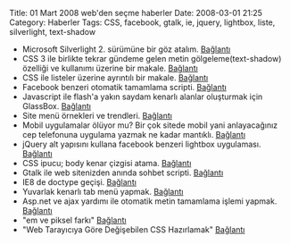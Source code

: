 Title: 01 Mart 2008 web&#039;den seçme haberler
Date: 2008-03-01 21:25
Category: Haberler
Tags: CSS, facebook, gtalk, ie, jquery, lightbox, liste, silverlight, text-shadow

-   Microsoft Silverlight 2. sürümüne bir göz atalım. [Bağlantı][]
-   CSS 3 ile birlikte tekrar gündeme gelen metin gölgeleme(text-shadow)
    özelliği ve kullanımı üzerine bir makale. [Bağlantı][1]   
-   CSS ile listeler üzerine ayrıntılı bir makale. [Bağlantı][2]   
-   Facebook benzeri otomatik tamamlama scripti. [Bağlantı][3]
-   Javascript ile flash'a yakın saydam kenarlı alanlar oluşturmak için
    GlassBox. [Bağlantı][4]
-   Site menü örnekleri ve trendleri. [Bağlantı][5]
-   Mobil uygulamalar ölüyor mu? Bir çok sitede mobil yani anlayacağınız
    cep telefonuna uygulama yazmak ne kadar mantıklı. [Bağlantı][6]
-   jQuery alt yapısını kullana facebook benzeri lightbox uygulaması.
    [Bağlantı][7]
-   CSS ipucu; body kenar çizgisi atama. [Bağlantı][8]
-   Gtalk ile web sitenizden anında sohbet scripti. [Bağlantı][9]   
-   IE8 de doctype geçişi. [Bağlantı][10]
-   Yuvarlak kenarlı tab menü yapmak. [Bağlantı][11]
-   Asp.net ve ajax yardımı ile otomatik metin tamamlama işlemi yapmak.
    [Bağlantı][12]
-   "em ve piksel farkı" [Bağlantı][13]
-   "Web Tarayıcıya Göre Değişebilen CSS Hazırlamak" [Bağlantı][14]

</p>

  [Bağlantı]: http://weblogs.asp.net/scottgu/archive/2008/02/22/first-look-at-silverlight-2.aspx
    "Silverlight 2. sürüm"
  [1]: http://dev.opera.com/articles/view/css-text-shadows-and-background-sizing/
    "metin gölgeleme"
  [2]: http://konstruktors.com/blog/design-suggetions/125-how-to-create-beautiful-and-elegant-html-lists-using-css/
    "CSS listeler"
  [3]: http://devthought.com/textboxlist-meets-autocompletion/
    "otomatik tamamlama"
  [4]: http://www.glassbox-js.com/#Home "glassbox"
  [5]: http://www.smashingmagazine.com/2008/02/26/navigation-menus-trends-and-examples/
    "menüler"
  [6]: http://mobileopportunity.blogspot.com/2008/02/mobile-applications-rip.html
    "cepte program"
  [7]: http://famspam.com/facebox "facebook lightbox örneği"
  [8]: http://css-tricks.com/css-trick-creating-a-body-border/
    "body elemanınna kenar çizgisi atama"
  [9]: http://googlesystem.blogspot.com/2008/02/chat-with-your-sites-visitors-using.html
    "gtalk web sitemde"
  [10]: http://www.456bereastreet.com/archive/200802/doctype_switching_for_ie_8/
    "ie 8"
  [11]: http://dojocampus.org/content/?p=27 "yuvarlak kenarlı menü"
  [12]: http://www.c-sharpcorner.com/UploadFile/raj1979/AutoComplete02142008113654AM/AutoComplete.aspx
    "otomatik tamamlama"
  [13]: http://www.orhanekici.com/em-ve-px-farki "em mi piksel mi"
  [14]: http://www.hakkiceylan.com/web-tarayiciya-gore-degisebilen-css-hazirlamak/
    "css farklı tarayıcıta göre yaz"
